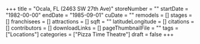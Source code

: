 +++
title = "Ocala, FL (2463 SW 27th Ave)"
storeNumber = ""
startDate = "1982-00-00"
endDate = "1985-09-01"
cuDate = ""
remodels = []
stages = []
franchisees = []
attractions = []
sqft = ""
latitudeLongitude = []
citations = []
contributors = []
downloadLinks = []
pageThumbnailFile = ""
tags = ["Locations"]
categories = ["Pizza Time Theatre"]
draft = false
+++
